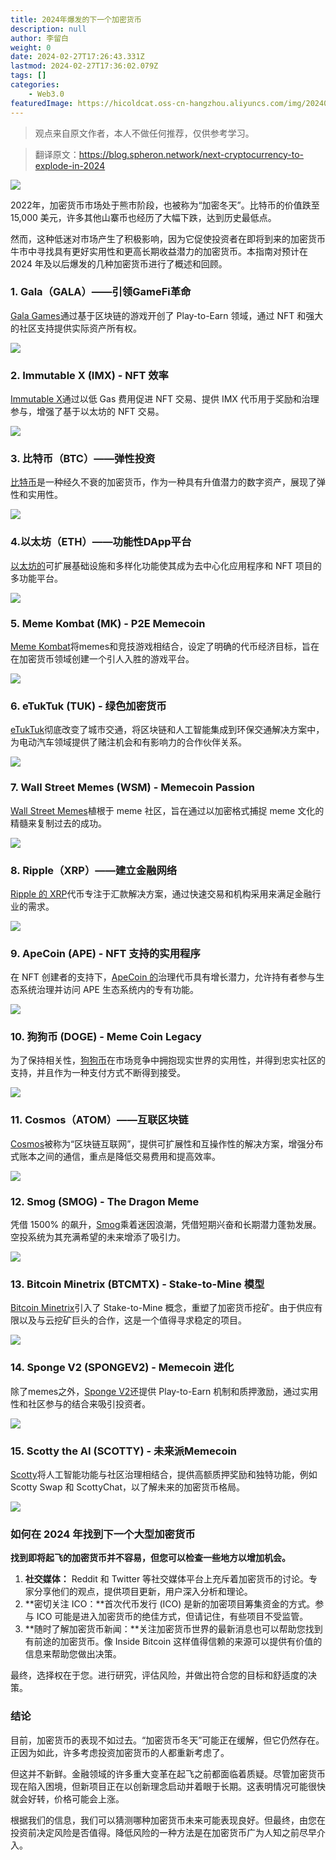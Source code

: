 ```yaml
---
title: 2024年爆发的下一个加密货币
description: null
author: 李留白
weight: 0
date: 2024-02-27T17:26:43.331Z
lastmod: 2024-02-27T17:36:02.079Z
tags: []
categories:
    - Web3.0
featuredImage: https://hicoldcat.oss-cn-hangzhou.aliyuncs.com/img/20240228012638.png
---
```


>观点来自原文作者，本人不做任何推荐，仅供参考学习。

>翻译原文：https://blog.spheron.network/next-cryptocurrency-to-explode-in-2024

![](https://hicoldcat.oss-cn-hangzhou.aliyuncs.com/img/20240228012638.png)

2022年，加密货币市场处于熊市阶段，也被称为“加密冬天”。比特币的价值跌至 15,000 美元，许多其他山寨币也经历了大幅下跌，达到历史最低点。

然而，这种低迷对市场产生了积极影响，因为它促使投资者在即将到来的加密货币牛市中寻找具有更好实用性和更高长期收益潜力的加密货币。本指南对预计在 2024 年及以后爆发的几种加密货币进行了概述和回顾。

### 1. Gala（GALA）——引领GameFi革命

[Gala Games](https://gala.com/)通过基于区块链的游戏开创了 Play-to-Earn 领域，通过 NFT 和强大的社区支持提供实际资产所有权。

![](https://hicoldcat.oss-cn-hangzhou.aliyuncs.com/img/20240228012914.png)

### 2. Immutable X (IMX) - NFT 效率

[Immutable X](https://www.immutable.com/)通过以低 Gas 费用促进 NFT 交易、提供 IMX 代币用于奖励和治理参与，增强了基于以太坊的 NFT 交易。

![](https://hicoldcat.oss-cn-hangzhou.aliyuncs.com/img/20240228012928.png)

### 3. 比特币（BTC）——弹性投资

[比特币](https://bitcoin.org/en/)是一种经久不衰的加密货币，作为一种具有升值潜力的数字资产，展现了弹性和实用性。

![](https://hicoldcat.oss-cn-hangzhou.aliyuncs.com/img/20240228012938.png)

### 4.以太坊（ETH）——功能性DApp平台

[以太坊的](https://ethereum.org/)可扩展基础设施和多样化功能使其成为去中心化应用程序和 NFT 项目的多功能平台。

![](https://hicoldcat.oss-cn-hangzhou.aliyuncs.com/img/20240228012951.png)

### 5. Meme Kombat (MK) - P2E Memecoin

[Meme Kombat](https://memekombat.io/)将memes和竞技游戏相结合，设定了明确的代币经济目标，旨在在加密货币领域创建一个引人入胜的游戏平台。

![](https://hicoldcat.oss-cn-hangzhou.aliyuncs.com/img/20240228013003.png)

### 6. eTukTuk (TUK) - 绿色加密货币

[eTukTuk](https://etuktuk.io/en)彻底改变了城市交通，将区块链和人工智能集成到环保交通解决方案中，为电动汽车领域提供了赌注机会和有影响力的合作伙伴关系。

![](https://hicoldcat.oss-cn-hangzhou.aliyuncs.com/img/20240228013012.png)

### 7. Wall Street Memes (WSM) - Memecoin Passion

[Wall Street Memes](https://wallstmemes.com/)植根于 meme 社区，旨在通过以加密格式捕捉 meme 文化的精髓来复制过去的成功。

![](https://hicoldcat.oss-cn-hangzhou.aliyuncs.com/img/20240228013030.png)

### 8. Ripple（XRP）——建立金融网络

[Ripple 的 XRP](https://xrpl.org/index.html)代币专注于汇款解决方案，通过快速交易和机构采用来满足金融行业的需求。

![](https://hicoldcat.oss-cn-hangzhou.aliyuncs.com/img/20240228013042.png)

### 9. ApeCoin (APE) - NFT 支持的实用程序

在 NFT 创建者的支持下，[ApeCoin 的](https://apecoin.com/)治理代币具有增长潜力，允许持有者参与生态系统治理并访问 APE 生态系统内的专有功能。

![](https://hicoldcat.oss-cn-hangzhou.aliyuncs.com/img/20240228013052.png)

### 10. 狗狗币 (DOGE) - Meme Coin Legacy

为了保持相关性，[狗狗币](https://dogecoin.com/)在市场竞争中拥抱现实世界的实用性，并得到忠实社区的支持，并且作为一种支付方式不断得到接受。

![](https://hicoldcat.oss-cn-hangzhou.aliyuncs.com/img/20240228013103.png)

### 11. Cosmos（ATOM）——互联区块链

[Cosmos](https://cosmos.network/)被称为“区块链互联网”，提供可扩展性和互操作性的解决方案，增强分布式账本之间的通信，重点是降低交易费用和提高效率。

![](https://hicoldcat.oss-cn-hangzhou.aliyuncs.com/img/20240228013111.png)

### 12. Smog (SMOG) - The Dragon Meme

凭借 1500% 的飙升，[Smog](https://smogtoken.com/en?clickId=fx_b58219_235745613d378b5b12ec5243ab52220b_1)乘着迷因浪潮，凭借短期兴奋和长期潜力蓬勃发展。空投系统为其充满希望的未来增添了吸引力。

![](https://hicoldcat.oss-cn-hangzhou.aliyuncs.com/img/20240228013129.png)

### 13. Bitcoin Minetrix (BTCMTX) - Stake-to-Mine 模型

[Bitcoin Minetrix](https://bitcoinminetrix.com/en)引入了 Stake-to-Mine 概念，重塑了加密货币挖矿。由于供应有限以及与云挖矿巨头的合作，这是一个值得寻求稳定的项目。

![](https://hicoldcat.oss-cn-hangzhou.aliyuncs.com/img/20240228013140.png)

### 14. Sponge V2 (SPONGEV2) - Memecoin 进化

除了memes之外，[Sponge V2](https://spongetoken.vip/en)还提供 Play-to-Earn 机制和质押激励，通过实用性和社区参与的结合来吸引投资者。

![](https://hicoldcat.oss-cn-hangzhou.aliyuncs.com/img/20240228013149.png)

### 15. Scotty the AI (SCOTTY) - 未来派Memecoin

[Scotty](https://scootytheai.xyz/)将人工智能功能与社区治理相结合，提供高额质押奖励和独特功能，例如 Scotty Swap 和 ScottyChat，以了解未来的加密货币格局。

![](https://hicoldcat.oss-cn-hangzhou.aliyuncs.com/img/20240228013201.png)

### 如何在 2024 年找到下一个大型加密货币

**找到即将起飞的加密货币并不容易，但您可以检查一些地方以增加机会。**

1. **社交媒体：** Reddit 和 Twitter 等社交媒体平台上充斥着加密货币的讨论。专家分享他们的观点，提供项目更新，用户深入分析和理论。
2. **密切关注 ICO：**首次代币发行 (ICO) 是新的加密项目筹集资金的方式。参与 ICO 可能是进入加密货币的绝佳方式，但请记住，有些项目不受监管。
3. **随时了解加密货币新闻：**关注加密货币世界的最新消息也可以帮助您找到有前途的加密货币。像 Inside Bitcoin 这样值得信赖的来源可以提供有价值的信息来帮助您做出决策。

最终，选择权在于您。进行研究，评估风险，并做出符合您的目标和舒适度的决策。

### 结论

目前，加密货币的表现不如过去。“加密货币冬天”可能正在缓解，但它仍然存在。正因为如此，许多考虑投资加密货币的人都重新考虑了。

但这并不新鲜。金融领域的许多重大变革在起飞之前都面临着质疑。尽管加密货币现在陷入困境，但新项目正在以创新理念启动并着眼于长期。这表明情况可能很快就会好转，价格可能会上涨。

根据我们的信息，我们可以猜测哪种加密货币未来可能表现良好。但最终，由您在投资前决定风险是否值得。降低风险的一种方法是在加密货币广为人知之前尽早介入。